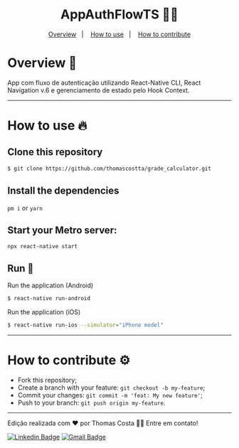 <h1 align="center">
  AppAuthFlowTS 👨‍💻
</h1>

<div align="center"></div>
  
<p align="center">
  <a href="#overview-book">Overview</a>&nbsp;&nbsp;&nbsp;|&nbsp;&nbsp;&nbsp;
  <a href="#how-to-use-fire">How to use</a>&nbsp;&nbsp;&nbsp;|&nbsp;&nbsp;&nbsp;
  <a href="#how-to-contribute-gear">How to contribute</a>
</p>

# Overview :book:
  App com fluxo de autenticação utilizando React-Native CLI, React Navigation v.6 e gerenciamento de estado pelo Hook Context.

---

# How to use :fire:

## Clone this repository
```bash
$ git clone https://github.com/thomascostta/grade_calculator.git
```

## Install the dependencies
`pm i` or `yarn`

## Start your Metro server:
`npx react-native start`

## Run :iphone:
Run the application (Android)
```bash
$ react-native run-android
```

Run the application (iOS)
```bash
$ react-native run-ios --simulator="iPhone model"
```

---

# How to contribute :gear:
- Fork this repository;
- Create a branch with your feature: `git checkout -b my-feature`;
- Commit your changes: `git commit -m 'feat: My new feature'`;
- Push to your branch: `git push origin my-feature`.

---


Edição realizada com ❤️ por Thomas Costa 👋🏽 Entre em contato!

[![Linkedin Badge](https://img.shields.io/badge/-Thomas-blue?style=flat-square&logo=Linkedin&logoColor=white&link=https://www.linkedin.com/in/tgmarinho/)](https://www.linkedin.com/in/thomasjeffcosta/) 
[![Gmail Badge](https://img.shields.io/badge/-thomas.jeffcosta@gmail.com-c14438?style=flat-square&logo=Gmail&logoColor=white&link=mailto:thomas.jeffcosta@gmail.com)](mailto:thomas.jeffcosta@gmail.com)
